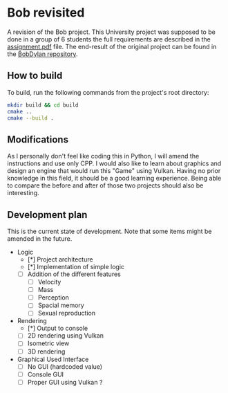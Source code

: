 # Bob revisited

A revision of the Bob project. This University project was supposed to be done in a group of 6 students the full requirements are described in the [assignment.pdf](./assignment.pdf) file. The end-result of the original project can be found in the [BobDylan repository](https://github.com/GetMoon2EZ/BobDylan).

## How to build

To build, run the following commands from the project's root directory:

```bash
mkdir build && cd build
cmake ..
cmake --build .
```

## Modifications

As I personally don't feel like coding this in Python, I will amend the instructions and use only CPP. I would also like to learn about graphics and design an engine that would run this "Game" using Vulkan. Having no prior knowledge in this field, it should be a good learning experience. Being able to compare the before and after of those two projects should also be interesting.

## Development plan

This is the current state of development. Note that some items might be amended in the future.

* Logic
    * [*] Project architecture
    * [*] Implementation of simple logic
    * [ ] Addition of the different features
      * [ ] Velocity
      * [ ] Mass
      * [ ] Perception
      * [ ] Spacial memory
      * [ ] Sexual reproduction
* Rendering
    * [*] Output to console
    * [ ] 2D rendering using Vulkan
    * [ ] Isometric view
    * [ ] 3D rendering
* Graphical Used Interface
    * [ ] No GUI (hardcoded value)
    * [ ] Console GUI
    * [ ] Proper GUI using Vulkan ?